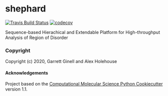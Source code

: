 shephard
==============================
[//]: # (Badges)
[![Travis Build Status](https://travis-ci.com/REPLACE_WITH_OWNER_ACCOUNT/shephard.svg?branch=master)](https://travis-ci.com/REPLACE_WITH_OWNER_ACCOUNT/shephard)
[![codecov](https://codecov.io/gh/REPLACE_WITH_OWNER_ACCOUNT/shephard/branch/master/graph/badge.svg)](https://codecov.io/gh/REPLACE_WITH_OWNER_ACCOUNT/shephard/branch/master)

Sequence-based Hierachical and Extendable Platform for High-throughput Analysis of Region of Disorder

### Copyright

Copyright (c) 2020, Garrett Ginell and Alex Holehouse


#### Acknowledgements
 
Project based on the 
[Computational Molecular Science Python Cookiecutter](https://github.com/molssi/cookiecutter-cms) version 1.1.
